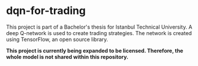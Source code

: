 # dqn-for-trading

This project is part of a Bachelor's thesis for Istanbul Technical University. A deep Q-network is used to create trading strategies. The network is created using TensorFlow, an open source library.

**This project is currently being expanded to be licensed. Therefore, the whole model is not shared within this repository.**


